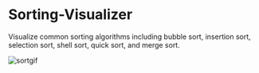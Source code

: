 # Sorting-Visualizer
Visualize common sorting algorithms including bubble sort, insertion sort, selection sort, shell sort, quick sort, and merge sort.

![sortgif](https://user-images.githubusercontent.com/56370411/103304813-ce64d900-49c6-11eb-852b-fd9cbcafe42e.gif)


